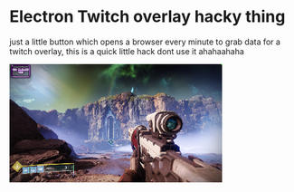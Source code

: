 # Electron Twitch overlay hacky thing

just a little button which opens a browser every minute to grab data for a twitch overlay, this is a quick little hack dont use it ahahaahaha

![Alt Text](/screenshot.png)